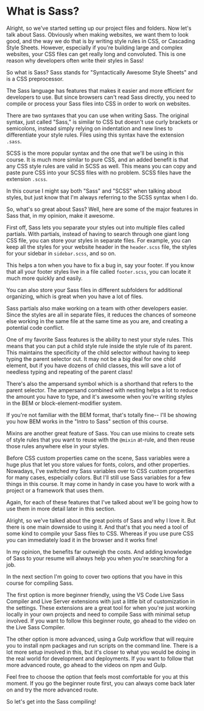 # What is Sass?

Alright, so we've started setting up our project files and folders. Now let's talk about Sass. Obviously when making websites, we want them to look good, and the way we do that is by writing style rules in CSS, or Cascading Style Sheets. However, especially if you're building large and complex websites, your CSS files can get really long and convoluted. This is one reason why developers often write their styles in Sass!

So what is Sass? Sass stands for "Syntactically Awesome Style Sheets" and is a CSS preprocessor.

The Sass language has features that makes it easier and more efficient for developers to use. But since browsers can't read Sass directly, you need to compile or process your Sass files into CSS in order to work on websites.

There are two syntaxes that you can use when writing Sass. The original syntax, just called "Sass," is similar to CSS but doesn't use curly brackets or semicolons, instead simply relying on indentation and new lines to differentiate your style rules. Files using this syntax have the extension `.sass`.

SCSS is the more popular syntax and the one that we'll be using in this course. It is much more similar to pure CSS, and an added benefit is that any CSS style rules are valid in SCSS as well. This means you can copy and paste pure CSS into your SCSS files with no problem. SCSS files have the extension `.scss`.

In this course I might say both "Sass" and "SCSS" when talking about styles, but just know that I'm always referring to the SCSS syntax when I do.

So, what's so great about Sass? Well, here are some of the major features in Sass that, in my opinion, make it awesome.

First off, Sass lets you separate your styles out into multiple files called partials. With partials, instead of having to search through one giant long CSS file, you can store your styles in separate files. For example, you can keep all the styles for your website header in the `header.scss` file, the styles for your sidebar in `sidebar.scss`, and so on.

This helps a ton when you have to fix a bug in, say your footer. If you know that all your footer styles live in a file called `footer.scss`, you can locate it much more quickly and easily.

You can also store your Sass files in different subfolders for additional organizing, which is great when you have a lot of files.

Sass partials also make working on a team with other developers easier. Since the styles are all in separate files, it reduces the chances of someone else working in the same file at the same time as you are, and creating a potential code conflict.

One of my favorite Sass features is the ability to nest your style rules. This means that you can put a child style rule inside the style rule of its parent. This maintains the specificity of the child selector without having to keep typing the parent selector out. It may not be a big deal for one child element, but if you have dozens of child classes, this will save a lot of needless typing and repeating of the parent class!

There's also the ampersand symbol which is a shorthand that refers to the parent selector. The ampersand combined with nesting helps a lot to reduce the amount you have to type, and it's awesome when you're writing styles in the BEM or block-element-modifier system.

If you're not familiar with the BEM format, that's totally fine-- I'll be showing you how BEM works in the "Intro to Sass" section of this course.

Mixins are another great feature of Sass. You can use mixins to create sets of style rules that you want to reuse with the `@mixin` at-rule, and then reuse those rules anywhere else in your styles.

Before CSS custom properties came on the scene, Sass variables were a huge plus that let you store values for fonts, colors, and other properties. Nowadays, I've switched my Sass variables over to CSS custom properties for many cases, especially colors. But I'll still use Sass variables for a few things in this course. It may come in handy in case you have to work with a project or a framework that uses them.

Again, for each of these features that I've talked about we'll be going how to use them in more detail later in this section.

Alright, so we've talked about the great points of Sass and why I love it. But there is one main downside to using it. And that's that you need a tool of some kind to compile your Sass files to CSS. Whereas if you use pure CSS you can immediately load it in the browser and it works fine!

In my opinion, the benefits far outweigh the costs. And adding knowledge of Sass to your resume will always help you when you're searching for a job.

In the next section I'm going to cover two options that you have in this course for compiling Sass.

The first option is more beginner friendly, using the VS Code Live Sass Compiler and Live Server extensions with just a little bit of customization in the settings. These extensions are a great tool for when you're just working locally in your own projects and need to compile Sass with minimal setup involved. If you want to follow this beginner route, go ahead to the video on the Live Sass Compiler.

The other option is more advanced, using a Gulp workflow that will require you to install npm packages and run scripts on the command line. There is a lot more setup involved in this, but it's closer to what you would be doing in the real world for development and deployments. If you want to follow that more advanced route, go ahead to the videos on npm and Gulp.

Feel free to choose the option that feels most comfortable for you at this moment. If you go the beginner route first, you can always come back later on and try the more advanced route.

So let's get into the Sass compiling!

